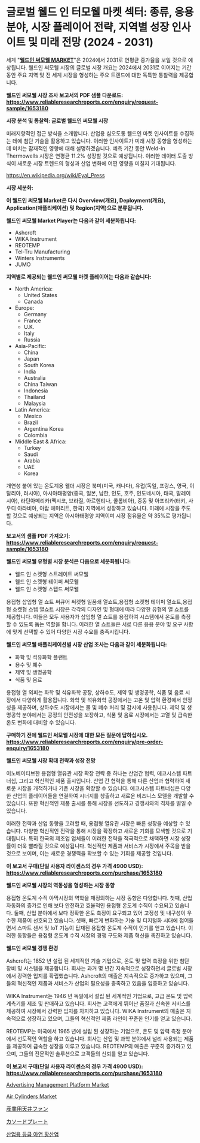 <p><h1>글로벌 웰드 인 터모웰 마켓 섹터: 종류, 응용 분야, 시장 플레이어 전략, 지역별 성장 인사이트 및 미래 전망 (2024 - 2031)</h1></p><p>세계 "<strong><a href="https://www.reliableresearchreports.com/weld-in-thermowells-r1653180">웰드인 써모웰 MARKET</a></strong>"은 2024에서 2031로 연평균 증가율을 보일 것으로 예상됩니다. 웰드인 써모웰 시장의 글로벌 시장 개요는 2024에서 2031로 이어지는 기간 동안 주요 지역 및 전 세계 시장을 형성하는 주요 트렌드에 대한 독특한 통찰력을 제공합니다.</p>
<p><strong>웰드인 써모웰 시장 조사 보고서의 PDF 샘플 다운로드: <a href="https://www.reliableresearchreports.com/enquiry/request-sample/1653180">https://www.reliableresearchreports.com/enquiry/request-sample/1653180</a></strong></p>
<p><strong>시장 분석 및 통찰력: 글로벌 웰드인 써모웰 시장</strong></p>
<p><p>미래지향적인 접근 방식을 소개합니다. 산업용 심오도통 웰드인 마켓 인사이트를 수집하는 데에 첨단 기술을 활용하고 있습니다. 이러한 인사이트가 미래 시장 동향을 형성하는 데 미치는 잠재적인 영향에 대해 설명하겠습니다. 예측 기간 동안 Weld-in Thermowells 시장은 연평균 11.2% 성장할 것으로 예상됩니다. 이러한 데이터 도출 방식이 새로운 시장 트렌드의 형성과 산업 변화에 어떤 영향을 미칠지 기대됩니다.</p></p>
<p><a href="%7CAUTHORITHY_DOMAIN_URL%7C">https://en.wikipedia.org/wiki/Eyal_Press</a></p>
<p><strong>시장 세분화:</strong></p>
<p><strong>이 웰드인 써모웰 Market은 다시 Overview(개요), Deployment(개요), Application(애플리케이션) 및 Region(지역)으로 분류됩니다.</strong></p>
<p><strong>웰드인 써모웰 Market Player는 다음과 같이 세분화됩니다:</strong></p>
<p><ul><li>Ashcroft</li><li>WIKA Instrument</li><li>REOTEMP</li><li>Tel-Tru Manufacturing</li><li>Winters Instruments</li><li>JUMO</li></ul></p>
<p><strong>지역별로 제공되는 웰드인 써모웰 마켓 플레이어는 다음과 같습니다:</strong></p>
<p><ul>
    <li>
        North America:
        <ul>
            <li>United States</li>
            <li>Canada</li>
        </ul>
    </li>
    <li>
        Europe:
        <ul>
            <li>Germany</li>
            <li>France</li>
            <li>U.K.</li>
            <li>Italy</li>
            <li>Russia</li>
        </ul>
    </li>
    <li>
        Asia-Pacific:
        <ul>
            <li>China</li>
            <li>Japan</li>
            <li>South Korea</li>
            <li>India</li>
            <li>Australia</li>
            <li>China Taiwan</li>
            <li>Indonesia</li>
            <li>Thailand</li>
            <li>Malaysia</li>
        </ul>
    </li>
    <li>
        Latin America:
        <ul>
            <li>Mexico</li>
            <li>Brazil</li>
            <li>Argentina Korea</li>
            <li>Colombia</li>
        </ul>
    </li>
    <li>
        Middle East & Africa:
        <ul>
            <li>Turkey</li>
            <li>Saudi</li>
            <li>Arabia</li>
            <li>UAE</li>
            <li>Korea</li>
        </ul>
    </li>
    </ul></p>
<p><p>개연성 붙어 있는 온도계용 웰더 시장은 북미(미국, 캐나다), 유럽(독일, 프랑스, 영국, 이탈리아, 러시아), 아시아태평양(중국, 일본, 남한, 인도, 호주, 인도네시아, 태국, 말레이시아), 라틴아메리카(멕시코, 브라질, 아르헨티나, 콜롬비아), 중동 및 아프리카(터키, 사우디 아라비아, 아랍 에미리트, 한국) 지역에서 성장하고 있습니다. 미래에 시장을 주도할 것으로 예상되는 지역은 아시아태평양 지역이며 시장 점유율은 약 35%로 평가됩니다.</p></p>
<p><strong>보고서의 샘플 PDF 가져오기: <a href="https://www.reliableresearchreports.com/enquiry/request-sample/1653180">https://www.reliableresearchreports.com/enquiry/request-sample/1653180</a></strong></p>
<p><strong>웰드인 써모웰 유형별 시장 분석은 다음으로 세분화됩니다:</strong></p>
<p><ul><li>웰드 인 소켓형 스트레이트 써모웰</li><li>웰드 인 소켓형 테이퍼 써모웰</li><li>웰드 인 소켓형 스텝드 써모웰</li></ul></p>
<p><p>용접형 삽입형 열 쇼트 써큐어 써켓형 일품쇄 열쇼트,용접형 소켓형 테이퍼 열쇼트,용접형 소켓형 스텝 열쇼트 시장은 각각의 디자인 및 형태에 따라 다양한 유형의 열 쇼트를 제공합니다. 이들은 모두 사용자가 삽입형 열 쇼트를 용접하여 시스템에서 온도를 측정할 수 있도록 돕는 역할을 합니다. 이러한 열 쇼트들은 서로 다른 응용 분야 및 요구 사항에 맞게 선택할 수 있어 다양한 시장 수요를 충족시킵니다.</p></p>
<p><strong>웰드인 써모웰 애플리케이션별 시장 산업 조사는 다음과 같이 세분화됩니다:</strong></p>
<p><ul><li>화학 및 석유화학 플랜트</li><li>용수 및 폐수</li><li>제약 및 생명공학</li><li>식품 및 음료</li></ul></p>
<p><p>용접형 열 외피는 화학 및 석유화학 공장, 상하수도, 제약 및 생명공학, 식품 및 음료 시장에서 다양하게 활용됩니다. 화학 및 석유화학 공장에서는 고온 및 압력 환경에서 안정성을 제공하며, 상하수도 시장에서는 물 및 폐수 처리 및 감시에 사용됩니다. 제약 및 생명공학 분야에서는 공정의 안전성을 보장하고, 식품 및 음료 시장에서는 고열 및 급속한 온도 변화에 대비할 수 있습니다.</p></p>
<p><strong>구매하기 전에 웰드인 써모웰 시장에 대한 모든 질문에 답하십시오. <a href="https://www.reliableresearchreports.com/enquiry/pre-order-enquiry/1653180">https://www.reliableresearchreports.com/enquiry/pre-order-enquiry/1653180</a></strong></p>
<p><strong>웰드인 써모웰 시장 확대 전략과 성장 전망</strong></p>
<p><p>이노베이티브한 용접형 열유관 시장 확장 전략 중 하나는 산업간 협력, 에코시스템 파트너십, 그리고 혁신적인 제품 출시입니다. 산업 간 협력을 통해 다른 산업과 협력하여 새로운 시장을 개척하거나 기존 시장을 확장할 수 있습니다. 에코시스템 파트너십은 다양한 산업의 플레이어들을 연결하여 시너지를 창출하고 새로운 비즈니스 모델을 개발할 수 있습니다. 또한 혁신적인 제품 출시를 통해 시장을 선도하고 경쟁사와의 격차를 벌일 수 있습니다.</p><p>이러한 전략과 산업 동향을 고려할 때, 용접형 열유관 시장은 빠른 성장을 예상할 수 있습니다. 다양한 혁신적인 전략을 통해 시장을 확장하고 새로운 기회를 모색할 것으로 기대됩니다. 특히 한국의 제조업 업체들이 이러한 전략을 적극적으로 채택하면 시장 성장률이 더욱 빨라질 것으로 예상됩니다. 혁신적인 제품과 서비스가 시장에서 주목을 받을 것으로 보이며, 이는 새로운 경쟁력을 확보할 수 있는 기회를 제공할 것입니다.</p></p>
<p><strong>이 보고서 구매(단일 사용자 라이센스의 경우 가격 4900 USD): <a href="https://www.reliableresearchreports.com/purchase/1653180">https://www.reliableresearchreports.com/purchase/1653180</a></strong></p>
<p><strong>웰드인 써모웰 시장의 역동성을 형성하는 시장 동향</strong></p>
<p><p>용접형 온도계 수직 야막시장의 역학을 재정의하는 시장 동향은 다양합니다. 첫째, 산업 자동화의 증가로 인해 보다 안전하고 효율적인 용접형 온도계 수직이 수요되고 있습니다. 둘째, 산업 분야에서 보다 정확한 온도 측정이 요구되고 있어 고정성 및 내구성이 우수한 제품이 선호되고 있습니다. 셋째, 빠르게 변화하는 기술 및 디지털화 시대에 접어들면서 스마트 센서 및 IoT 기능이 탑재된 용접형 온도계 수직이 인기를 얻고 있습니다. 이러한 동향들은 용접형 온도계 수직 시장의 경쟁 구도와 제품 혁신을 촉진하고 있습니다.</p></p>
<p><strong>웰드인 써모웰 경쟁 환경</strong></p>
<p><p>Ashcroft는 1852 년 설립 된 세계적인 기술 기업으로, 온도 및 압력 측정을 위한 첨단 장비 및 시스템을 제공합니다. 회사는 과거 몇 년간 지속적으로 성장하면서 글로벌 시장에서 강력한 입지를 확립했습니다. Ashcroft의 매출은 지속적으로 증가하고 있으며, 그들의 혁신적인 제품과 서비스가 산업의 필요성을 충족하고 있음을 입증하고 있습니다.</p><p>WIKA Instrument는 1946 년 독일에서 설립 된 세계적인 기업으로, 고급 온도 및 압력 계측기를 제조 및 판매하고 있습니다. 회사는 고객에게 뛰어난 품질과 신속한 서비스를 제공하여 시장에서 강력한 입지를 차지하고 있습니다. WIKA Instrument의 매출은 지속적으로 성장하고 있으며, 그들의 혁신적인 제품 라인이 꾸준한 인기를 얻고 있습니다.</p><p>REOTEMP는 미국에서 1965 년에 설립 된 성장하는 기업으로, 온도 및 압력 측정 분야에서 선도적인 역할을 하고 있습니다. 회사는 산업 및 과학 분야에서 널리 사용되는 제품을 제공하여 급속한 성장을 이루고 있습니다. REOTEMP의 매출은 꾸준히 증가하고 있으며, 그들의 전문적인 솔루션으로 고객들의 신뢰를 얻고 있습니다.</p></p>
<p><strong>이 보고서 구매(단일 사용자 라이센스의 경우 가격 4900 USD): <a href="https://www.reliableresearchreports.com/purchase/1653180">https://www.reliableresearchreports.com/purchase/1653180</a></strong></p>
<p><p><a href="https://www.linkedin.com/pulse/advertising-management-platform-market-global-regional-hvvxe?trackingId=gmBywWl4RpGk8WjQms0Viw%3D%3D">Advertising Management Platform Market</a></p><p><a href="https://medium.com/@janetvalentinh15/air-cylinders-market-a-global-and-regional-analysis-focus-on-region-country-level-analysis-and-e479692602f4">Air Cylinders Market</a></p><p><a href="https://medium.com/@johnson154chris/%E7%94%A3%E6%A5%AD%E7%94%A8%E5%A4%A9%E4%BA%95%E3%83%95%E3%82%A1%E3%83%B3%E7%94%A3%E6%A5%AD%E5%88%86%E6%9E%90%E3%83%AC%E3%83%9D%E3%83%BC%E3%83%88-%E5%B8%82%E5%A0%B4%E8%A6%8F%E6%A8%A1-%E3%82%B7%E3%82%A7%E3%82%A2-%E3%82%A2%E3%83%97%E3%83%AA%E3%82%B1%E3%83%BC%E3%82%B7%E3%83%A7%E3%83%B3-%E5%9C%B0%E5%9F%9F-%E7%AB%B6%E4%BA%89%E6%88%A6%E7%95%A5%E3%81%AB%E9%96%A2%E3%81%99%E3%82%8B%E3%83%88%E3%83%AC%E3%83%B3%E3%83%89-2024%E5%B9%B4-2031%E5%B9%B4-81e366681363">産業用天井ファン</a></p><p><a href="https://github.com/zjkmgcs938405/Market-Research-Report-List-4/blob/main/294490673443.md">カソードプレート</a></p><p><a href="https://github.com/rcabello548/Market-Research-Report-List-3/blob/main/206137791402.md">산업용 등급 아연 황산염</a></p></p>